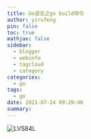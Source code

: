 ```yaml
---
title: Go语言之go build命令
author: yirufeng
pin: false
toc: true
mathjax: false
sidebar:
  - blogger
  - webinfo
  - tagcloud
  - category
categories:
  - go
tags:
  - go
date: 2021-07-24 09:29:40
summary:
---
```




![LVS84L](https://cdn.jsdelivr.net/gh/sivanWu0222/ImageHosting@master/uPic/LVS84L.jpg)